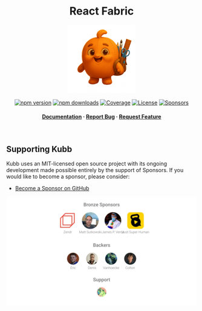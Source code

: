 <div align="center">
<h1>React Fabric</h1>

  <a href="https://kubb.dev" target="_blank" rel="noopener noreferrer">
    <img width="180" src="https://raw.githubusercontent.com/kubb-labs/fabric/main/assets/logo.png" alt="Kubb fabric logo">
  </a>

[![npm version][npm-version-src]][npm-version-href]
[![npm downloads][npm-downloads-src]][npm-downloads-href]
[![Coverage][coverage-src]][coverage-href]
[![License][license-src]][license-href]
[![Sponsors][sponsors-src]][sponsors-href]

<h4>
    <a href="https://kubb.dev/" target="_blank">Documentation</a>
    <span> · </span>
      <a href="https://github.com/kubb-labs/fabric/issues/" target="_blank">Report Bug</a>
    <span> · </span>
      <a href="https://github.com/kubb-labs/fabric/issues/" target="_blank">Request Feature</a>
</h4>
</div>
<br />

## Supporting Kubb

Kubb uses an MIT-licensed open source project with its ongoing development made possible entirely by the support of Sponsors. If you would like to become a sponsor, please consider:

- [Become a Sponsor on GitHub](https://github.com/sponsors/stijnvanhulle)

<p align="center">
  <a href="https://github.com/sponsors/stijnvanhulle">
    <img src="https://raw.githubusercontent.com/stijnvanhulle/sponsors/main/sponsors.svg" alt="My sponsors" />
  </a>
</p>


<!-- Badges -->

[npm-version-src]: https://img.shields.io/npm/v/@kubb/react-fabric?flat&colorA=18181B&colorB=f58517
[npm-version-href]: https://npmjs.com/package/@kubb/react-fabric
[npm-downloads-src]: https://img.shields.io/npm/dm/@kubb/react-fabric?flat&colorA=18181B&colorB=f58517
[npm-downloads-href]: https://npmjs.com/package/@kubb/react-fabric
[license-src]: https://img.shields.io/github/license/kubb-labs/kubb.svg?flat&colorA=18181B&colorB=f58517
[license-href]: https://github.com/kubb-labs/kubb/blob/main/LICENSE
[build-src]: https://img.shields.io/github/actions/workflow/status/kubb-labs/kubb/ci.yaml?style=flat&colorA=18181B&colorB=f58517
[build-href]: https://www.npmjs.com/package/@kubb/react-fabric
[minified-src]: https://img.shields.io/bundlephobia/min/@kubb/react-fabric?style=flat&colorA=18181B&colorB=f58517
[minified-href]: https://www.npmjs.com/package/@kubb/react-fabric
[coverage-src]: https://img.shields.io/codecov/c/github/kubb-labs/kubb?style=flat&colorA=18181B&colorB=f58517
[coverage-href]: https://www.npmjs.com/package/@kubb/react-fabric
[sponsors-src]: https://img.shields.io/github/sponsors/stijnvanhulle?style=flat&colorA=18181B&colorB=f58517
[sponsors-href]: https://github.com/sponsors/stijnvanhulle/
